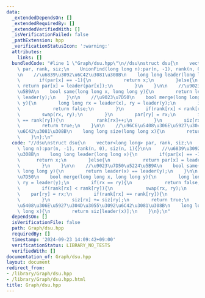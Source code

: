 ```yaml
---
data:
  _extendedDependsOn: []
  _extendedRequiredBy: []
  _extendedVerifiedWith: []
  _isVerificationFailed: false
  _pathExtension: hpp
  _verificationStatusIcon: ':warning:'
  attributes:
    links: []
  bundledCode: "#line 1 \"Graph/dsu.hpp\"\n//dsu\nstruct dsu{\n    vector<long long>\
    \ par, rank, siz;\n    UnionFind(long long n):par(n, -1), rank(n, 0), siz(n, 1){}\n\
    \n    //\u6839\u3092\u6C42\u3081\u308B\n    long long leader(long long x){\n \
    \       if(par[x] == -1){\n            return x;\n        }else{\n           \
    \ return par[x] = leader(par[x]);\n        }\n    }\n\n    //\u9023\u7D50\u5224\
    \u5B9A\n    bool same(long long x, long long y){\n        return leader(x) ==\
    \ leader(y);\n    }\n\n    //\u9023\u7D50\n    bool merge(long long x, long long\
    \ y){\n        long long rx = leader(x), ry = leader(y);\n        if(rx == ry){\n\
    \            return false;\n        }\n        if(rank[rx] < rank[ry]){\n    \
    \        swap(rx, ry);\n        }\n        par[ry] = rx;\n        if(rank[rx]\
    \ == rank[ry]){\n            rank[rx]++;\n        }\n        siz[rx] += siz[ry];\n\
    \        return true;\n    }\n\n    //\u96C6\u5408\u306E\u5927\u304D\u3055\u3092\
    \u6C42\u3081\u308B\n    long long size(long long x){\n        return siz[leader(x)];\n\
    \    }\n};\n"
  code: "//dsu\nstruct dsu{\n    vector<long long> par, rank, siz;\n    UnionFind(long\
    \ long n):par(n, -1), rank(n, 0), siz(n, 1){}\n\n    //\u6839\u3092\u6C42\u3081\
    \u308B\n    long long leader(long long x){\n        if(par[x] == -1){\n      \
    \      return x;\n        }else{\n            return par[x] = leader(par[x]);\n\
    \        }\n    }\n\n    //\u9023\u7D50\u5224\u5B9A\n    bool same(long long x,\
    \ long long y){\n        return leader(x) == leader(y);\n    }\n\n    //\u9023\
    \u7D50\n    bool merge(long long x, long long y){\n        long long rx = leader(x),\
    \ ry = leader(y);\n        if(rx == ry){\n            return false;\n        }\n\
    \        if(rank[rx] < rank[ry]){\n            swap(rx, ry);\n        }\n    \
    \    par[ry] = rx;\n        if(rank[rx] == rank[ry]){\n            rank[rx]++;\n\
    \        }\n        siz[rx] += siz[ry];\n        return true;\n    }\n\n    //\u96C6\
    \u5408\u306E\u5927\u304D\u3055\u3092\u6C42\u3081\u308B\n    long long size(long\
    \ long x){\n        return siz[leader(x)];\n    }\n};\n"
  dependsOn: []
  isVerificationFile: false
  path: Graph/dsu.hpp
  requiredBy: []
  timestamp: '2024-09-23 14:09:42+09:00'
  verificationStatus: LIBRARY_NO_TESTS
  verifiedWith: []
documentation_of: Graph/dsu.hpp
layout: document
redirect_from:
- /library/Graph/dsu.hpp
- /library/Graph/dsu.hpp.html
title: Graph/dsu.hpp
---
```

